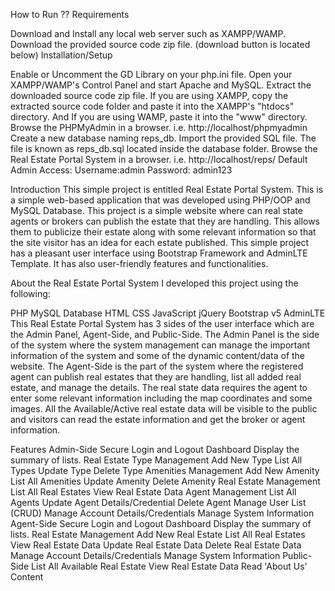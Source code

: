 How to Run ??
Requirements

Download and Install any local web server such as XAMPP/WAMP.
Download the provided source code zip file. (download button is located below)
Installation/Setup

Enable or Uncomment the GD Library on your php.ini file.
Open your XAMPP/WAMP's Control Panel and start Apache and MySQL.
Extract the downloaded source code zip file.
If you are using XAMPP, copy the extracted source code folder and paste it into the XAMPP's "htdocs" directory. And If you are using WAMP, paste it into the "www" directory.
Browse the PHPMyAdmin in a browser. i.e. http://localhost/phpmyadmin
Create a new database naming reps_db.
Import the provided SQL file. The file is known as reps_db.sql located inside the database folder.
Browse the Real Estate Portal System in a browser. i.e. http://localhost/reps/
Default Admin Access:
Username:admin
Password: admin123





Introduction
This simple project is entitled Real Estate Portal System. This is a simple web-based application that was developed using PHP/OOP and MySQL Database. This project is a simple website where can real state agents or brokers can publish the estate that they are handling. This allows them to publicize their estate along with some relevant information so that the site visitor has an idea for each estate published. This simple project has a pleasant user interface using Bootstrap Framework and AdminLTE Template. It has also user-friendly features and functionalities.

About the Real Estate Portal System
I developed this project using the following:

PHP
MySQL Database
HTML
CSS
JavaScript
jQuery
Bootstrap v5
AdminLTE
This Real Estate Portal System has 3 sides of the user interface which are the Admin Panel, Agent-Side, and Public-Side. The Admin Panel is the side of the system where the system management can manage the important information of the system and some of the dynamic content/data of the website. The Agent-Side is the part of the system where the registered agent can publish real estates that they are handling, list all added real estate, and manage the details. The real state data requires the agent to enter some relevant information including the map coordinates and some images. All the Available/Active real estate data will be visible to the public and visitors can read the estate information and get the broker or agent information.

Features
Admin-Side
Secure Login and Logout
Dashboard
Display the summary of lists.
Real Estate Type Management
Add New Type
List All Types
Update Type
Delete Type
Amenities Management
Add New Amenity
List All Amenities
Update Amenity
Delete Amenity
Real Estate Management
List All Real Estates
View Real Estate Data
Agent Management
List All Agents
Update Agent Details/Credential
Delete Agent
Manage User List (CRUD)
Manage Account Details/Credentials
Manage System Information
Agent-Side
Secure Login and Logout
Dashboard
Display the summary of lists.
Real Estate Management
Add New Real Estate
List All Real Estates
View Real Estate Data
Update Real Estate Data
Delete Real Estate Data
Manage Account Details/Credentials
Manage System Information
Public-Side
List All Available Real Estate
View Real Estate Data
Read 'About Us' Content
